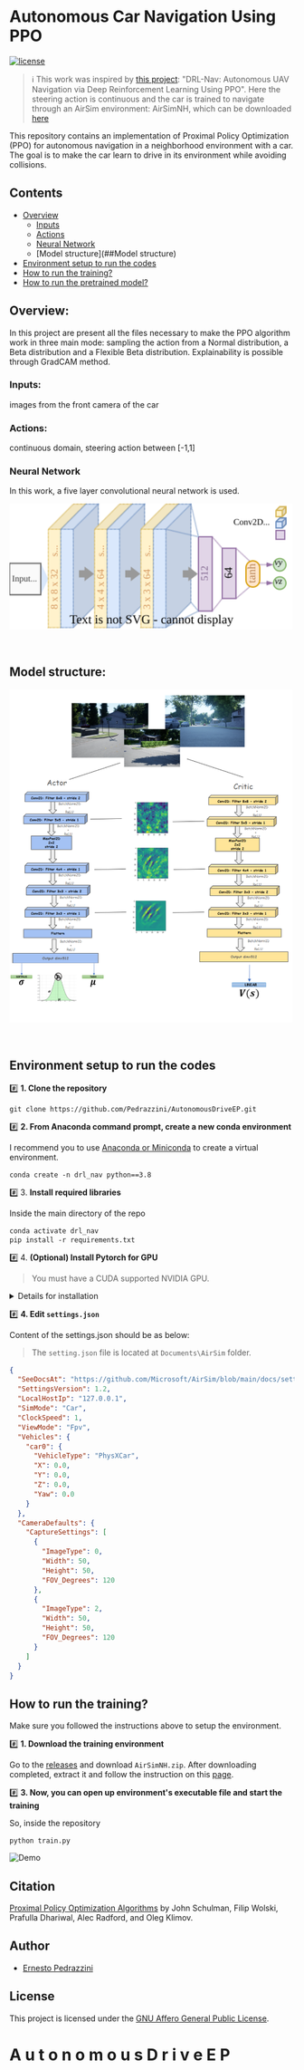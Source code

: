 # Autonomous Car Navigation Using PPO
[![license](https://img.shields.io/badge/license-AGPL%203.0-%23F65314?style=flat-square)](LICENSE)

> ℹ️ This work was inspired by [this project](https://github.com/bilalkabas/DRL-Nav): "DRL-Nav: Autonomous UAV Navigation via Deep Reinforcement Learning Using PPO". Here the steering action is continuous and the car is trained to navigate through an AirSim environment: AirSimNH, which can be downloaded [here](https://github.com/microsoft/airsim/releases)

This repository contains an implementation of Proximal Policy Optimization (PPO) for autonomous navigation in a neighborhood environment with a car. The goal is to make the car learn to drive in its environment while avoiding collisions.

## Contents

  - [Overview](#overview)
    - [Inputs](#inputs)
    - [Actions](#actions)
    - [Neural Network](#neural-network)
    - [Model structure](##Model structure)
  - [Environment setup to run the codes](#environment-setup-to-run-the-codes)
  - [How to run the training?](#how-to-run-the-training)
  - [How to run the pretrained model?](#how-to-run-the-pretrained-model)

## Overview:
In this project are present all the files necessary to make the PPO algorithm work in three main mode: sampling the action from a Normal distribution, a Beta distribution and a Flexible Beta distribution. Explainability is possible through GradCAM method.

### Inputs: 
images from the front camera of the car


### Actions:
continuous domain, steering action between [-1,1]


### Neural Network
In this work, a five layer convolutional neural network is used.

<p align="left">
  <img src="figures/net.svg" width="500" />
</p> <br>


## Model structure:
<p align="left">
  <img src="figures/skeleton2.png" width="500" />
</p> <br>


## Environment setup to run the codes
#️⃣ **1. Clone the repository**

```
git clone https://github.com/Pedrazzini/AutonomousDriveEP.git
```

#️⃣ **2. From Anaconda command prompt, create a new conda environment**

I recommend you to use [Anaconda or Miniconda](https://www.anaconda.com/products/individual-d) to create a virtual environment.

```
conda create -n drl_nav python==3.8
```

#️⃣ 3. **Install required libraries**

Inside the main directory of the repo

```
conda activate drl_nav
pip install -r requirements.txt
```

#️⃣ 4. **(Optional) Install Pytorch for GPU**

> You must have a CUDA supported NVIDIA GPU.


<details>
<summary>Details for installation</summary>

<!-- - [Install CUDA](https://docs.nvidia.com/cuda/cuda-installation-guide-microsoft-windows/index.html) -->
- [Install Pytorch with the compatible CUDA version](https://pytorch.org/get-started/locally/)

For this project, I used CUDA 11.0 and the following conda installation command to install Pytorch:

```
conda install pytorch==1.7.1 torchvision==0.8.2 torchaudio==0.7.2 cudatoolkit=11.0 -c pytorch
```

</details>

#️⃣ **4. Edit `settings.json`**

Content of the settings.json should be as below:

> The `setting.json` file is located at `Documents\AirSim` folder.

```json
{
  "SeeDocsAt": "https://github.com/Microsoft/AirSim/blob/main/docs/settings.md",
  "SettingsVersion": 1.2,
  "LocalHostIp": "127.0.0.1",
  "SimMode": "Car",
  "ClockSpeed": 1,
  "ViewMode": "Fpv",
  "Vehicles": {
    "car0": {
      "VehicleType": "PhysXCar",
      "X": 0.0,
      "Y": 0.0,
      "Z": 0.0,
      "Yaw": 0.0
    }
  },
  "CameraDefaults": {
    "CaptureSettings": [
      {
        "ImageType": 0,
        "Width": 50,
        "Height": 50,
        "FOV_Degrees": 120
      },
      {
        "ImageType": 2,
        "Width": 50,
        "Height": 50,
        "FOV_Degrees": 120
      }
    ]
  }
}
```

## How to run the training?
Make sure you followed the instructions above to setup the environment.

#️⃣ **1. Download the training environment**

Go to the [releases](https://github.com/microsoft/airsim/releases) and download `AirSimNH.zip`. After downloading completed, extract it and follow the instruction on this [page](https://microsoft.github.io/AirSim/build_windows/).

#️⃣ **3. Now, you can open up environment's executable file and start the training**

So, inside the repository
```
python train.py
```

![Demo](figures/guidaAutonoma.gif)

## Citation

[Proximal Policy Optimization Algorithms](https://arxiv.org/abs/1707.06347) by John Schulman, Filip Wolski, Prafulla Dhariwal, Alec Radford, and Oleg Klimov.


## Author

- [Ernesto Pedrazzini](https://github.com/Pedrazzini)

## License

This project is licensed under the [GNU Affero General Public License](LICENSE).
#   A u t o n o m o u s D r i v e E P


